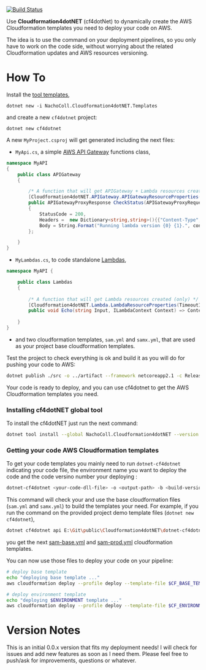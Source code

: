 [![Build Status](https://travis-ci.com/NachoColl/dotnet-cf4dotnet.svg?branch=master)](https://travis-ci.com/NachoColl/dotnet-cf4dotnet)

Use **Cloudformation4dotNET** (cf4dotNet) to dynamically create the AWS Cloudformation templates you need to deploy your code on AWS. 

The idea is to use the command on your deployment pipelines, so you only have to work on the code side, without worrying about the related Cloudformation updates and AWS resources versioning.

# How To

Install the [tool templates](https://github.com/NachoColl/dotnet-cf4dotnet-templates),

```
dotnet new -i NachoColl.Cloudformation4dotNET.Templates
```

and create a new ```cf4dotnet``` project:

```
dotnet new cf4dotnet
```

A new ```MyProject.csproj``` will get generated including the next files:

- ```MyApi.cs```, a simple [AWS API Gateway](https://aws.amazon.com/api-gateway/) functions class,

```csharp
namespace MyAPI
{
    public class APIGateway
    {

        /* A function that will get APIGateway + Lambda resources created. */
        [Cloudformation4dotNET.APIGateway.APIGatewayResourceProperties("utils/status", EnableCORS=true, TimeoutInSeconds=2)]
        public APIGatewayProxyResponse CheckStatus(APIGatewayProxyRequest Request, ILambdaContext context) => new APIGatewayProxyResponse
        {
            StatusCode = 200,
            Headers =  new Dictionary<string,string>(){{"Content-Type","text/plain"}},
            Body = String.Format("Running lambda version {0} {1}.", context.FunctionVersion, JsonConvert.SerializeObject(Request?.StageVariables))
        };

    }
}
```

- ```MyLambdas.cs```, to code standalone [Lambdas](https://aws.amazon.com/lambda/),

```csharp
namespace MyAPI {

    public class Lambdas
    {
        
        /* A function that will get Lambda resources created (only) */
        [Cloudformation4dotNET.Lambda.LambdaResourceProperties(TimeoutInSeconds=2)]
        public void Echo(string Input, ILambdaContext Context) => Context?.Logger?.Log(Input.ToUpper());
        
    }
}
```

- and two cloudformation templates, ```sam.yml``` and ```samx.yml```, that are used as your project base cloudformation templates.

Test the project to check everything is ok and build it as you will do for pushing your code to AWS:

```bash
dotnet publish ./src -o ../artifact --framework netcoreapp2.1 -c Release
```

Your code is ready to deploy, and you can use cf4dotnet to get the AWS Cloudformation templates you need.

### Installing cf4dotNET global tool

To install the cf4dotNET just run the next command:

```bash
dotnet tool install --global NachoColl.Cloudformation4dotNET --version 0.0.33
```

### Getting your code AWS Cloudformation templates

To get your code templates you mainly need to run  ```dotnet-cf4dotnet``` indicating your code file, the environment name you want to deploy the code and the code versino number your deploying :

```bash
dotnet-cf4dotnet <your-code-dll-file> -o <output-path> -b <build-version-number> -e <environment-name> -c 2-accounts
```

This command will check your <your-code-dll-file> and use the base cloudformation files (```sam.yml``` and ```samx.yml```) to build the templates your need. For example, if you run the command on the provided project demo template files (```dotnet new cf4dotnet```),

```bash
dotnet cf4dotnet api E:\Git\public\Cloudformation4dotNET\dotnet-cf4dotnet\demo\artifact\MyProject.dll
```
you get the next [sam-base.yml](./demo/sam-base.yml) and [sam-prod.yml](./demo/sam-prod.yml) cloudformation templates.

You can now use those files to deploy your code on your pipeline:

```bash
# deploy base template
echo "deploying base template ..."
aws cloudformation deploy --profile deploy --template-file $CF_BASE_TEMPLATE --stack-name $CF_BASE_STACKNAME --parameter-overrides ArtifactS3Bucket=$ARTIFACT_S3_BUCKET  ArtifactS3BucketKey=$ARTIFACT_S3_KEY --tags appcode=$TAG_CODE --no-fail-on-empty-changeset 

# deploy environment template
echo "deploying $ENVIRONMENT template ..."
aws cloudformation deploy --profile deploy --template-file $CF_ENVIRONMENT_TEMPLATE --stack-name $CF_ENVIRONMENT_STACKNAME --tags appcode=$TAG_CODE --no-fail-on-empty-changeset 
```

# Version Notes

This is an initial 0.0.x version that fits my deployment needs! I will check for issues and add new features as soon as I need them. Please feel free to push/ask for improvements, questions or whatever. 

